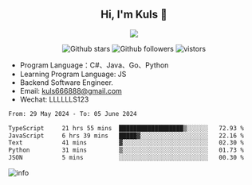 <h2 align="center"> Hi, I'm Kuls 👋 </h2>
<p align="center">
    <p align="center">
        <img src=" https://avatars.githubusercontent.com/u/42165104?s=460&u=5c7fbf0bce7d4b38a15a44676e6f64b529e47598&v=4"/>
    </p>
    <p align="center">
      <img src="https://img.shields.io/github/stars/hellokuls?style=social" alt="Github stars" />
      <img src="https://img.shields.io/github/followers/hellokuls?style=social" alt="Github followers" />
      <img src="https://visitor-badge.glitch.me/badge?page_id=hellokuls.readme" alt="vistors" />
    </p>
</p>

- Program Language：C#、Java、Go、Python
- Learning Program Language: JS
- Backend Software Engineer.
- Email: kuls666888@gmail.com
- Wechat: LLLLLLS123

<!--START_SECTION:waka-->

```txt
From: 29 May 2024 - To: 05 June 2024

TypeScript     21 hrs 55 mins  ██████████████████▒░░░░░░   72.93 %
JavaScript     6 hrs 39 mins   █████▓░░░░░░░░░░░░░░░░░░░   22.16 %
Text           41 mins         ▓░░░░░░░░░░░░░░░░░░░░░░░░   02.30 %
Python         31 mins         ▒░░░░░░░░░░░░░░░░░░░░░░░░   01.73 %
JSON           5 mins          ░░░░░░░░░░░░░░░░░░░░░░░░░   00.30 %
```

<!--END_SECTION:waka-->

![info](https://github-readme-stats.vercel.app/api?username=hellokuls&show_icons=true&count_private=true&hide=prs&theme=default_repocard)


